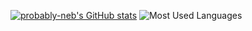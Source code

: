 [![probably-neb's GitHub stats](https://github-readme-stats.vercel.app/api?username=probably-neb&theme=great-gatsby&show_icons=true)](https://github.com/probably-neb/github-readme-stats&theme=great-gatsby&show_icons=true)
![Most Used Languages](https://github-readme-stats.vercel.app/api/top-langs/?username=probably-neb&theme=great-gatsby&exclude_repo=nebsite)
<!--
**probably-neb/probably-neb** is a ✨ _special_ ✨ repository because its `README.md` (this file) appears on your GitHub profile.

Here are some ideas to get you started:

- 🔭 I’m currently working on ...
- 🌱 I’m currently learning ...
- 👯 I’m looking to collaborate on ...
- 🤔 I’m looking for help with ...
- 💬 Ask me about ...
- 📫 How to reach me: ...
- 😄 Pronouns: ...
- ⚡ Fun fact: ...
-->
